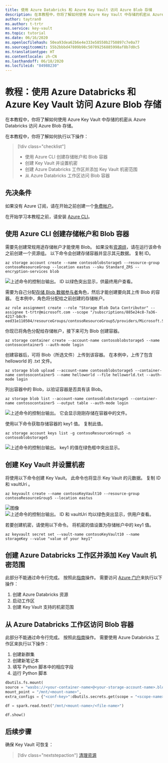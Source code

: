 ```yaml
---
title: 使用 Azure Databricks 和 Azure Key Vault 访问 Azure Blob 存储
description: 在本教程中，你将了解如何使用 Azure Key Vault 中存储的机密从 Azure Databricks 访问 Azure Blob 存储
author: taytran0
ms.author: t-trtr
ms.service: key-vault
ms.topic: tutorial
ms.date: 06/16/2020
ms.openlocfilehash: 50ea93dea62b6e4e333e58550b2750897c7e0a77
ms.sourcegitcommit: 55b2bbbd47809b98c50709256885998af8b7d0c5
ms.translationtype: HT
ms.contentlocale: zh-CN
ms.lasthandoff: 06/18/2020
ms.locfileid: "84988230"
---
```

# <a name="tutorial-access-azure-blob-storage-using-azure-databricks-and-azure-key-vault"></a>教程：使用 Azure Databricks 和 Azure Key Vault 访问 Azure Blob 存储

在本教程中，你将了解如何使用 Azure Key Vault 中存储的机密从 Azure Databricks 访问 Azure Blob 存储。 

在本教程中，你将了解如何执行以下操作：

> [!div class="checklist"]
> * 使用 Azure CLI 创建存储帐户和 Blob 容器
> * 创建 Key Vault 并设置机密
> * 创建 Azure Databricks 工作区并添加 Key Vault 机密范围
> * 从 Azure Databricks 工作区访问 Blob 容器

## <a name="prerequisites"></a>先决条件

如果没有 Azure 订阅，请在开始之前创建一个[免费帐户](https://azure.microsoft.com/free/?WT.mc_id=A261C142F)。

在开始学习本教程之前，请安装 [Azure CLI](https://docs.microsoft.com/cli/azure/install-azure-cli-windows?view=azure-cli-latest)。

## <a name="create-a-storage-account-and-blob-container-with-azure-cli"></a>使用 Azure CLI 创建存储帐户和 Blob 容器

需要先创建常规用途存储帐户才能使用 Blob。 如果没有[资源组](https://docs.microsoft.com/cli/azure/group?view=azure-cli-latest#az-group-create)，请在运行该命令之前创建一个资源组。 以下命令会创建存储容器并显示其元数据。 复制 ID。

```azurecli
az storage account create --name contosoblobstorage5 --resource-group contosoResourceGroup --location eastus --sku Standard_ZRS --encryption-services blob
```

![上述命令的控制台输出。 ID 以绿色突出显示，供最终用户查看。](../media/databricks-command-output-1.png)

需要为自己分配[存储 Blob 数据参与者](https://docs.microsoft.com/azure/role-based-access-control/built-in-roles#storage-blob-data-contributor)角色，然后才能创建要向其上传 Blob 的容器。 在本例中，角色将分配给之前创建的存储帐户。

```azurecli
az role assignment create --role "Storage Blob Data Contributor" --assignee t-trtr@microsoft.com --scope "/subscriptions/885e24c8-7a36-4217-b8c9-eed31e110504/resourceGroups/contosoResourceGroup5/providers/Microsoft.Storage/storageAccounts/contosoblobstorage5
```

你现已将角色分配给存储帐户，接下来可为 Blob 创建容器。

```azurecli
az storage container create --account-name contosoblobstorage5 --name contosocontainer5 --auth-mode login
```

创建容器后，可将 Blob（所选文件）上传到该容器。 在本例中，上传了包含 helloworld 的 .txt 文件。

```azurecli
az storage blob upload --account-name contosoblobstorage5 --container-name contosocontainer5 --name helloworld --file helloworld.txt --auth-mode login
```

列出容器中的 Blob，以验证容器是否具有该 Blob。

```azurecli
az storage blob list --account-name contosoblobstorage5 --container-name contosocontainer5 --output table --auth-mode login
```

![上述命令的控制台输出。 它会显示刚刚存储在容器中的文件。](../media/databricks-command-output-2.png)

使用以下命令获取存储容器的 key1 值。 复制此值。

```azurecli
az storage account keys list -g contosoResourceGroup5 -n contosoblobstorage5
```

![上述命令的控制台输出。 key1 的值在绿色框中突出显示。](../media/databricks-command-output-3.png)

## <a name="create-a-key-vault-and-set-a-secret"></a>创建 Key Vault 并设置机密

将使用以下命令创建 Key Vault。 此命令也将显示 Key Vault 的元数据。 复制 ID 和 vaultUri 。

```azurecli
az keyvault create --name contosoKeyVault10 --resource-group contosoResourceGroup5 --location eastus
```

![图像](../media/databricks-command-output-4.png)
![上述命令的控制台输出。 ID 和 vaultUri 均以绿色突出显示，供用户查看。](../media/databricks-command-output-5.png)

若要创建机密，请使用以下命令。 将机密的值设置为存储帐户中的 key1 值。

```azurecli
az keyvault secret set --vault-name contosoKeyVault10 --name storageKey --value "value of your key1"
```

## <a name="create-an-azure-databricks-workspace-and-add-key-vault-secret-scope"></a>创建 Azure Databricks 工作区并添加 Key Vault 机密范围

此部分不能通过命令行完成。 按照此[指南](https://docs.microsoft.com/azure/azure-databricks/store-secrets-azure-key-vault#create-an-azure-databricks-workspace-and-add-a-secret-scope)操作。 需要访问 [Azure 门户](https://ms.portal.azure.com/#home)来执行以下操作：

1. 创建 Azure Databricks 资源
1. 启动工作区
1. 创建 Key Vault 支持的机密范围

## <a name="access-your-blob-container-from-azure-databricks-workspace"></a>从 Azure Databricks 工作区访问 Blob 容器

此部分不能通过命令行完成。 按照此[指南](https://docs.microsoft.com/azure/azure-databricks/store-secrets-azure-key-vault#access-your-blob-container-from-azure-databricks)操作。 需要使用 Azure Databricks 工作区来执行以下操作：

1. 创建新群集
1. 创建新笔记本
1. 填写 Python 脚本中的相应字段
1. 运行 Python 脚本

```python
dbutils.fs.mount(
source = "wasbs://<your-container-name>@<your-storage-account-name>.blob.core.windows.net",
mount_point = "/mnt/<mount-name>",
extra_configs = {"<conf-key>":dbutils.secrets.get(scope = "<scope-name>", key = "<key-name>")})

df = spark.read.text("/mnt/<mount-name>/<file-name>")

df.show()
```

## <a name="next-steps"></a>后续步骤

确保 Key Vault 可恢复：
> [!div class="nextstepaction"]
> [清理资源](https://docs.microsoft.com/azure/azure-resource-manager/management/delete-resource-group?tabs=azure-powershell)
